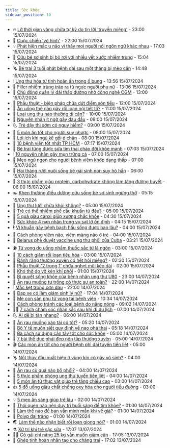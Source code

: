 ```yaml
---
title: Sức khỏe
sidebar_position: 10
---
```


<!-- vnexpress-suc-khoe:START -->
- 🔥 [Lỡ thời gian vàng chữa tự kỷ do tin lời &#39;truyền miệng&#39;](https://vnexpress.net/lo-thoi-gian-vang-chua-tu-ky-do-tin-loi-truyen-mieng-4764584.html) - 23:00 15/07/2024
- 🥰 [Cuộc chiến &#39;vô hình&#39;](https://vnexpress.net/cuoc-chien-vo-hinh-4766322.html) - 22:00 15/07/2024
- 💡 [Phát hiện mắc u não vì thấy mọi người nói ngôn ngữ khác nhau](https://vnexpress.net/phat-hien-mac-u-nao-vi-thay-moi-nguoi-noi-ngon-ngu-khac-nhau-4770274.html) - 17:03 15/07/2024
- 🤗 [Cứu bé sơ sinh bị bỏ rơi với nhiều vết xước nhiễm trùng](https://vnexpress.net/cuu-be-so-sinh-bi-bo-roi-voi-nhieu-vet-xuoc-day-gioi-4770021.html) - 15:04 15/07/2024
- 🪜 [Bé trai 3 tuổi phát bệnh dại sau một tháng bị mèo cắn](https://vnexpress.net/be-trai-3-tuoi-phat-benh-dai-sau-mot-thang-bi-meo-can-4770385.html) - 14:48 15/07/2024
- 🕯 [Ung thư hóa từ tinh hoàn ẩn trong ổ bụng](https://vnexpress.net/ung-thu-hoa-tu-tinh-hoan-an-trong-o-bung-4770263.html) - 13:56 15/07/2024
- 🤭 [Filler nhiễm trùng trào ra từ ngực người phụ nữ](https://vnexpress.net/filler-nhiem-trung-trao-ra-tu-nguc-nguoi-phu-nu-4770176.html) - 13:06 15/07/2024
- 👀 [Chủ động quản lý đái tháo đường nhờ công nghệ CGM](https://vnexpress.net/chu-dong-quan-ly-dai-thao-duong-nho-cong-nghe-cgm-4770378.html) - 13:00 15/07/2024
- 🌋 [Phẫu thuật - biện pháp chữa dứt điểm són tiểu](https://vnexpress.net/phau-thuat-bien-phap-chua-dut-diem-son-tieu-4770233.html) - 12:00 15/07/2024
- 🫶 [Ăn uống thế nào gây rối loạn nội tiết tố?](https://vnexpress.net/an-uong-the-nao-gay-roi-loan-noi-tiet-to-4770276.html) - 11:00 15/07/2024
- 🦆 [Loại ung thư nào thường di căn?](https://vnexpress.net/loai-ung-thu-nao-thuong-di-can-4770234.html) - 10:00 15/07/2024
- 🚀 [Nguyên nhân ít ngờ gây đau đầu](https://vnexpress.net/nguyen-nhan-it-ngo-gay-dau-dau-4770245.html) - 09:00 15/07/2024
- 🌜 [Trẻ dậy thì sớm có nguy hiểm?](https://vnexpress.net/tre-day-thi-som-co-nguy-hiem-4770212.html) - 09:00 15/07/2024
- 🧰 [5 món ăn tốt cho người suy nhược](https://vnexpress.net/5-mon-an-tot-cho-nguoi-suy-nhuoc-4770195.html) - 08:00 15/07/2024
- 💫 [Lợi ích khi ngủ kê gối ở chân](https://vnexpress.net/loi-ich-khi-ngu-ke-goi-o-chan-4770138.html) - 08:00 15/07/2024
- 🌝 [10 bệnh viện tốt nhất TP HCM](https://vnexpress.net/10-benh-vien-tot-nhat-tp-hcm-4770065.html) - 07:17 15/07/2024
- 🗽 [Bé trai từng được sửa tim thai chào đời khỏe mạnh](https://vnexpress.net/be-trai-tung-duoc-sua-tim-thai-chao-doi-khoe-manh-4770154.html) - 07:03 15/07/2024
- 🕯 [10 nguyên nhân gây mụn trứng cá](https://vnexpress.net/10-nguyen-nhan-gay-mun-trung-ca-4770174.html) - 07:00 15/07/2024
- 🦅 [Mẹo ngủ ngon cho người bệnh viêm khớp dạng thấp](https://vnexpress.net/meo-ngu-ngon-cho-nguoi-benh-viem-khop-dang-thap-4770062.html) - 07:00 15/07/2024
- 🦆 [Hai tháng rưỡi nuôi sống bé gái sinh non suy hô hấp](https://vnexpress.net/hai-thang-ruoi-nuoi-song-be-gai-sinh-non-suy-ho-hap-4770126.html) - 06:00 15/07/2024
- 🎊 [3 thực phẩm giàu protein, carbohydrate không làm tăng đường huyết](https://vnexpress.net/3-thuc-pham-giau-protein-carbohydrate-khong-lam-tang-duong-huyet-4770036.html) - 06:00 15/07/2024
- 🏊 [Khen thưởng điều dưỡng cứu sống bé sơ sinh ngừng thở](https://vnexpress.net/dieu-duong-cap-cuu-be-so-sinh-ngung-tho-duoc-khen-thuong-4770090.html) - 05:15 15/07/2024
- 📝 [Ung thư lưỡi chữa khỏi không?](https://vnexpress.net/ung-thu-luoi-chua-khoi-khong-4770079.html) - 05:00 15/07/2024
- 💯 [Trẻ có thể nhiễm phế cầu khuẩn từ đâu?](https://vnexpress.net/tre-co-the-nhiem-phe-cau-khuan-tu-dau-4765471.html) - 05:00 15/07/2024
- 🌊 [5 quả giàu canxi giúp xương chắc khỏe](https://vnexpress.net/5-qua-giau-canxi-giup-xuong-chac-khoe-4769999.html) - 04:30 15/07/2024
- 🚀 [Sức khỏe 4 nạn nhân trong vụ sạt lở ổn định](https://vnexpress.net/suc-khoe-4-nan-nhan-trong-vu-sat-lo-on-dinh-4770037.html) - 04:15 15/07/2024
- 🕴 [Vi khuẩn gây bệnh bạch hầu sống được bao lâu?](https://vnexpress.net/vi-khuan-gay-benh-bach-hau-song-duoc-bao-lau-4770098.html) - 04:00 15/07/2024
- 🗽 [Cách phòng viêm não, viêm màng não ở trẻ](https://vnexpress.net/cach-phong-viem-nao-viem-mang-nao-o-tre-4770093.html) - 04:00 15/07/2024
- 🎡 [Belarus phê duyệt vaccine ung thư phổi của Cuba](https://vnexpress.net/belarus-phe-duyet-vaccine-ung-thu-phoi-cua-cuba-4770078.html) - 03:21 15/07/2024
- ⛽️ [Tử vong do uống nhầm thuốc sắc từ lá ngón](https://vnexpress.net/tu-vong-do-uong-nham-thuoc-sac-tu-la-ngon-4770038.html) - 03:00 15/07/2024
- 🦆 [10 cách giảm rối loạn tiêu hóa](https://vnexpress.net/10-cach-giam-roi-loan-tieu-hoa-4770010.html) - 03:00 15/07/2024
- 🤩 [Đánh răng thường xuyên có hết hôi miệng?](https://vnexpress.net/danh-rang-thuong-xuyen-co-het-hoi-mieng-4769994.html) - 02:30 15/07/2024
- 🦒 [Phẫu thuật &#39;2 trong 1&#39; chữa nghẹt mũi kéo dài](https://vnexpress.net/phau-thuat-2-trong-1-chua-nghet-mui-keo-dai-4770014.html) - 02:00 15/07/2024
- 💫 [Khó thở do vỡ kén khí phổi](https://vnexpress.net/kho-tho-do-vo-ken-khi-phoi-4769681.html) - 01:00 15/07/2024
- 🐘 [Bí quyết sống khỏe của bệnh nhân ung thư U80](https://vnexpress.net/bi-quyet-song-khoe-cua-benh-nhan-ung-thu-u80-4769677.html) - 23:00 14/07/2024
- 🚀 [Ăn rau muống tự trồng có thực sự an toàn?](https://vnexpress.net/an-rau-muong-tu-trong-co-thuc-su-an-toan-4768912.html) - 22:00 14/07/2024
- 🕯 [Mắc kẹt trong cơn đau](https://vnexpress.net/mac-ket-trong-con-dau-4766318.html) - 22:00 14/07/2024
- 🦏 [Đạp xe có làm giảm sinh lý nữ?](https://vnexpress.net/dap-xe-co-lam-giam-sinh-ly-nu-4768940.html) - 17:04 14/07/2024
- 🦄 [Mẹ con sản phụ tử vong tại bệnh viện](https://vnexpress.net/me-con-san-phu-tu-vong-tai-benh-vien-4769881.html) - 10:34 14/07/2024
- 🦒 [Cách phòng tránh các loại bệnh do nắng nóng](https://vnexpress.net/cach-phong-tranh-cac-loai-benh-do-nang-nong-4767976.html) - 09:02 14/07/2024
- 👨‍🏫 [7 cách chăm sóc nhan sắc sau khi đi du lịch](https://vnexpress.net/7-cach-cham-soc-nhan-sac-sau-khi-di-du-lich-4767184.html) - 07:00 14/07/2024
- 🌜 [Ai dễ bị tàn nhang?](https://vnexpress.net/ai-de-bi-tan-nhang-4769590.html) - 06:00 14/07/2024
- 🚀 [Ăn rau muống xào tái có tốt?](https://vnexpress.net/an-rau-muong-xao-tai-co-tot-4768448.html) - 05:20 14/07/2024
- 💃 [Bộ Y tế muốn siết quy định về nạo phá thai](https://vnexpress.net/bo-y-te-muon-siet-quy-dinh-ve-nao-pha-thai-4769806.html) - 05:18 14/07/2024
- 💯 [Ba cách sử dụng cần tây tốt cho sức khỏe](https://vnexpress.net/ba-cach-su-dung-can-tay-tot-cho-suc-khoe-4767445.html) - 05:00 14/07/2024
- 🤔 [7 bài thể dục phái đẹp nên tập thường xuyên](https://vnexpress.net/7-bai-the-duc-phai-dep-nen-tap-thuong-xuyen-4769693.html) - 05:00 14/07/2024
- 🎬 [Các món ăn tốt cho người bệnh phì đại tuyến tiền liệt](https://vnexpress.net/cac-mon-an-tot-cho-nguoi-benh-phi-dai-tuyen-tien-liet-4769692.html) - 05:00 14/07/2024
- 🪜 [Nốt thủy đậu xuất hiện ở vùng kín có gây vô sinh?](https://vnexpress.net/not-thuy-dau-xuat-hien-o-vung-kin-co-gay-vo-sinh-4769752.html) - 04:00 14/07/2024
- 🦣 [Ăn rau củ quả nào bổ phổi?](https://vnexpress.net/an-rau-cu-qua-nao-bo-phoi-4769628.html) - 04:00 14/07/2024
- 🧐 [5 thực phẩm phòng ung thư tuyến tiền liệt](https://vnexpress.net/5-thuc-pham-phong-ung-thu-tuyen-tien-liet-4769329.html) - 04:00 14/07/2024
- 🤡 [5 món ăn từ thực vật giúp trẻ tăng chiều cao](https://vnexpress.net/5-mon-an-tu-thuc-vat-giup-tre-tang-chieu-cao-4769690.html) - 03:00 14/07/2024
- 👍 [5 đồ uống giàu chất chống oxy hóa cho người tiểu đường](https://vnexpress.net/5-do-uong-giau-chat-chong-oxy-hoa-cho-nguoi-tieu-duong-4769353.html) - 03:00 14/07/2024
- 💡 [5 mẹo ăn sáng giúp trẻ lâu](https://vnexpress.net/5-meo-an-sang-giup-tre-lau-4769641.html) - 02:00 14/07/2024
- 💯 [Thói quen nào nên duy trì buổi sáng để tim khỏe?](https://vnexpress.net/thoi-quen-nao-nen-duy-tri-buoi-sang-de-tim-khoe-4769631.html) - 01:00 14/07/2024
- 🧠 [Làm thế nào để bạn vẫn minh mẫn khi về già?](https://vnexpress.net/lam-the-nao-de-ban-van-minh-man-khi-ve-gia-4769593.html) - 01:00 14/07/2024
- 🎡 [Polyp đại tràng](https://vnexpress.net/polyp-dai-trang-4769281.html) - 01:00 14/07/2024
- 🌏 [Làm thế nào nhận biết rối loạn giọng nói?](https://vnexpress.net/lam-the-nao-nhan-biet-roi-loan-giong-noi-4769270.html) - 01:00 14/07/2024
- ⚗️ [Xử trí khi trẻ sặc sữa](https://vnexpress.net/xu-tri-khi-tre-sac-sua-4769669.html) - 17:07 13/07/2024
- 👨‍🏫 [Cô gái chỉ nặng 25 kg vẫn muốn giảm cân](https://vnexpress.net/co-gai-chi-nang-25-kg-van-muon-giam-can-4769292.html) - 17:05 13/07/2024
- 🤖 [Ghép tinh hoàn nhân tạo cho chàng trai](https://vnexpress.net/ghep-tinh-hoan-nhan-tao-cho-chang-trai-4768023.html) - 17:02 13/07/2024<!-- vnexpress-suc-khoe:END -->

